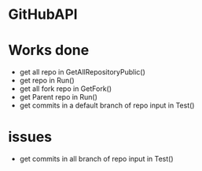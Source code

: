 # GitHubAPI

# Works done
* get all repo in GetAllRepositoryPublic()
* get repo in Run()
* get all fork repo in GetFork()
* get Parent repo in Run()
* get commits in a default branch of repo input in Test()

# issues
* get commits in all branch of repo input in Test()